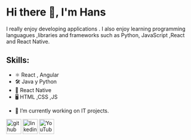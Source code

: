 # Hi there 👋, I'm Hans
I really enjoy developing applications . I also enjoy learning programming languagues ,libraries and frameworks such as  Python, JavaScript ,React and React Native.

## Skills: 
* ⚛ React , Angular
* 🛠 Java y Python
* 📱 React Native
* 🖥 HTML ,CSS ,JS
- 🔭 I’m currently working on IT projects. 

[<img src='https://cdn.jsdelivr.net/npm/simple-icons@3.0.1/icons/github.svg' alt='github' height='40'>](https://github.com/HansFarro)  [<img src='https://cdn.jsdelivr.net/npm/simple-icons@3.0.1/icons/linkedin.svg' alt='linkedin' height='40'>](https://www.linkedin.com/in/hans-farro-castillo-959a52122/)  [<img src='https://cdn.jsdelivr.net/npm/simple-icons@3.0.1/icons/youtube.svg' alt='YouTube' height='40'>](https://www.youtube.com/channel/UCftIUMPYr8YVCmJb3UweoIQ)  
